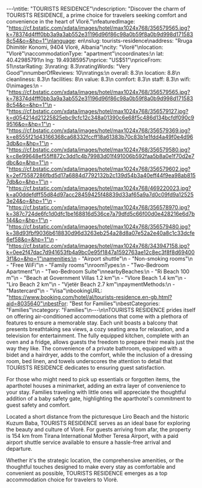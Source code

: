 ---\ntitle: "TOURISTS RESIDENCE"\ndescription: "Discover the charm of TOURISTS RESIDENCE, a prime choice for travelers seeking comfort and convenience in the heart of Vlorë."\nfeaturedImage: "https://cf.bstatic.com/xdata/images/hotel/max1024x768/356579565.jpg?k=78374d4fff0bb3a9a3ab552e31196d96f86c98a0b59f8a0b9d998d1715838c54&o=&hp=1"\nlanguage: en\nslug: tourists-residence\naddress: "Rruga Dhimitër Konomi, 9404 Vlorë, Albania"\ncity: "Vlorë"\nlocation: "Vlorë"\naccommodationType: "apartment"\ncoordinates:\n  lat: 40.42985791\n  lng: 19.49385957\nprice: "US$51"\npriceFrom: 51\nstarRating: 3\nrating: 8.3\nratingWords: "Very Good"\nnumberOfReviews: 10\nratings:\n  overall: 8.3\n  location: 8.8\n  cleanliness: 8.3\n  facilities: 8\n  value: 8.3\n  comfort: 8.3\n  staff: 8.3\n  wifi: 0\nimages:\n  - "https://cf.bstatic.com/xdata/images/hotel/max1024x768/356579565.jpg?k=78374d4fff0bb3a9a3ab552e31196d96f86c98a0b59f8a0b9d998d1715838c54&o=&hp=1"\n  - "https://cf.bstatic.com/xdata/images/hotel/max1024x768/356579127.jpg?k=d054214d21225825ebc9cfc12c348a01390c6e68f5c486d134bcfdf090c99516&o=&hp=1"\n  - "https://cf.bstatic.com/xdata/images/hotel/max1024x768/356579369.jpg?k=e8555f21d43166368ca68332fccff18a61383b70c83b1e1fdd4a49f0e4d963db&o=&hp=1"\n  - "https://cf.bstatic.com/xdata/images/hotel/max1024x768/356579580.jpg?k=c8e99648ef55ff872c3dd1c4b79983d01f491006b592faa5b8a0e1f70d2e7dbc&o=&hp=1"\n  - "https://cf.bstatic.com/xdata/images/hotel/max1024x768/356579602.jpg?k=2ef75587286fbd5d17a6884d7792132b2c139d54b3a40eff44f9ea98ab8157db&o=&hp=1"\n  - "https://cf.bstatic.com/xdata/images/hotel/max1024x768/469220023.jpg?k=a00ddefdff55d84d97acc28459425f48839d33af65a9a7d0c09fd9a125253e24&o=&hp=1"\n  - "https://cf.bstatic.com/xdata/images/hotel/max1024x768/356578970.jpg?k=387c724de6fc1d0dfc1be168816d536ce7a79dfd5c66f00d0e428216e6d7b144&o=&hp=1"\n  - "https://cf.bstatic.com/xdata/images/hotel/max1024x768/356579480.jpg?k=38d93fbf9036b618830d96d3263eb254a28d8a07e52a2e40a8c1c33dcfe6ef58&o=&hp=1"\n  - "https://cf.bstatic.com/xdata/images/hotel/max1024x768/343947158.jpg?k=0ee2f47dac7d941653fb4a9bc0e95f1847a1592763ae12c8ec3f8f8d694003f1&o=&hp=1"\namenities:\n  - "Airport shuttle"\n  - "Non-smoking rooms"\n  - "Free WiFi"\n  - "Family rooms"\nroomTypes:\n  - "Two-Bedroom Apartment"\n  - "Two-Bedroom Suite"\nnearbyBeaches:\n  - "Ri Beach 100 m"\n  - "Beach at Government Villas 1.2 km"\n  - "Vlore Beach 1.4 km"\n  - "Liro Beach 2 km"\n  - "Vjetër Beach 2.7 km"\npaymentMethods:\n  - "Mastercard"\n  - "Visa"\nbookingURL: "https://www.booking.com/hotel/al/tourists-residence.en-gb.html?aid=8035640"\nbestFor: "Best for Families"\nbestCategories: "Families"\ncategory: "Families"\n---\n\nTOURISTS RESIDENCE prides itself on offering air-conditioned accommodations that come with a plethora of features to ensure a memorable stay. Each unit boasts a balcony that presents breathtaking sea views, a cozy seating area for relaxation, and a television for entertainment. The fully equipped kitchen, complete with an oven and a fridge, allows guests the freedom to prepare their meals just the way they like. The convenience of a private bathroom, equipped with a bidet and a hairdryer, adds to the comfort, while the inclusion of a dressing room, bed linen, and towels underscores the attention to detail that TOURISTS RESIDENCE dedicates to ensuring guest satisfaction.

For those who might need to pick up essentials or forgotten items, the aparthotel houses a minimarket, adding an extra layer of convenience to your stay. Families traveling with little ones will appreciate the thoughtful addition of a baby safety gate, highlighting the aparthotel's commitment to guest safety and comfort.

Located a short distance from the picturesque Liro Beach and the historic Kuzum Baba, TOURISTS RESIDENCE serves as an ideal base for exploring the beauty and culture of Vlorë. For guests arriving from afar, the property is 154 km from Tirana International Mother Teresa Airport, with a paid airport shuttle service available to ensure a hassle-free arrival and departure.

Whether it's the strategic location, the comprehensive amenities, or the thoughtful touches designed to make every stay as comfortable and convenient as possible, TOURISTS RESIDENCE emerges as a top accommodation choice for travelers to Vlorë.